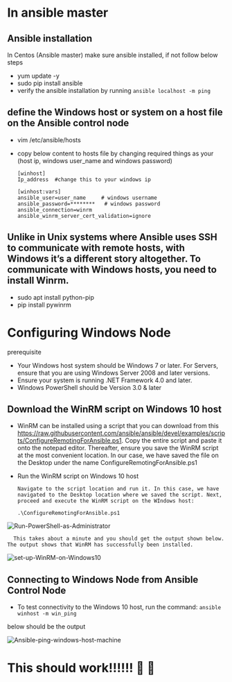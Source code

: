 # In ansible master

  ## Ansible installation 
  In Centos (Ansible master) make sure ansible installed, if not follow below steps 

  - yum update -y
  - sudo pip install ansible  
  - verify the ansible installation by running  ```ansible localhost -m ping```

  ## define the Windows host or system on a host file on the Ansible control node

  - vim /etc/ansible/hosts

  - copy below content to hosts file by changing required things as your (host ip, windows user_name and windows password) 

        [winhost]
        Ip_address  #change this to your windows ip 

        [winhost:vars]
        ansible_user=user_name     # windows username 
        ansible_password=********   # windows password 
        ansible_connection=winrm
        ansible_winrm_server_cert_validation=ignore

  ## Unlike in Unix systems where Ansible uses SSH to communicate with remote hosts, with Windows it’s a different story altogether. To communicate with Windows hosts, you need to install Winrm.
  
  - sudo apt install python-pip
  - pip install pywinrm

# Configuring Windows Node

 prerequisite
 
- Your Windows host system should be Windows 7 or later. For Servers, ensure that you are using Windows Server 2008 and later versions.
- Ensure your system is running .NET Framework 4.0 and later.
- Windows PowerShell should be Version 3.0 & later

## Download the WinRM script on Windows 10 host
- WinRM can be installed using a script that you can download from this https://raw.githubusercontent.com/ansible/ansible/devel/examples/scripts/ConfigureRemotingForAnsible.ps1. Copy the entire script and paste it onto the notepad editor. Thereafter, ensure you save the WinRM script at the most convenient location. In our case, we have saved the file on the Desktop under the name  ConfigureRemotingForAnsible.ps1
- Run the WinRM script on Windows 10 host

      Navigate to the script location and run it. In this case, we have navigated to the Desktop location where we saved the script. Next, proceed and execute the WinRM script on the WIndows host:
      
      .\ConfigureRemotingForAnsible.ps1

![Run-PowerShell-as-Administrator](https://user-images.githubusercontent.com/29688323/81408838-979e3200-915b-11ea-8682-ebc9dc4ff69f.jpg)
      
      This takes about a minute and you should get the output shown below. The output shows that WinRM has successfully been installed.
      
      
![set-up-WinRM-on-Windows10](https://user-images.githubusercontent.com/29688323/81408784-7a696380-915b-11ea-85a4-03de412c8e81.jpg)   

## Connecting to Windows Node from Ansible Control Node

- To test connectivity to the Windows 10 host, run the command: ``` ansible winhost -m win_ping ```

below should be the output 

![Ansible-ping-windows-host-machine](https://user-images.githubusercontent.com/29688323/81409047-ffed1380-915b-11ea-9aff-d5092d3f1814.jpg)






# This should work!!!!!! :raised_eyebrow: :raised_eyebrow: 
